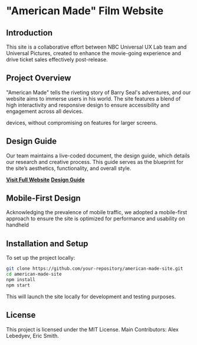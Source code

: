 # "American Made" Film Website

## Introduction
 This site is a collaborative effort between NBC Universal UX Lab team and Universal Pictures, created to enhance the movie-going experience and drive ticket sales effectively post-release.

## Project Overview
"American Made" tells the riveting story of Barry Seal's adventures, and our website aims to immerse users in his world. The site features a blend of high interactivity and responsive design to ensure accessibility and engagement across all devices.

devices, without compromising on features for larger screens.

## Design Guide
Our team maintains a live-coded document, the design guide, which details our research and creative process. This guide serves as the blueprint for the site’s aesthetics, functionality, and overall style.

**[Visit Full Website](https://american-made-a.nbcuxlab.com/#home)**
**[Design Guide](https://portfolio.nbcuxlab.com/american-made)**

## Mobile-First Design
Acknowledging the prevalence of mobile traffic, we adopted a mobile-first approach to ensure the site is optimized for performance and usability on handheld 

## Installation and Setup
To set up the project locally:
```bash
git clone https://github.com/your-repository/american-made-site.git
cd american-made-site
npm install
npm start
```
This will launch the site locally for development and testing purposes.

## License
This project is licensed under the MIT License. Main Contributors: Alex Lebedyev, Eric Smith.
